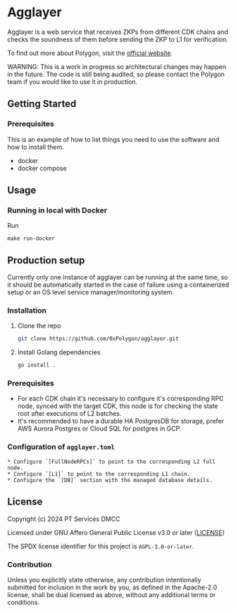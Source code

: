 # Agglayer

Agglayer is a web service that receives ZKPs from different CDK chains and checks the soundness of them before sending the ZKP to L1 for verification.

To find out more about Polygon, visit the [official website](https://wiki.polygon.technology/docs/cdk/).

WARNING: This is a work in progress so architectural changes may happen in the future. The code is still being audited, so please contact the Polygon team if you would like to use it in production.

## Getting Started

### Prerequisites

This is an example of how to list things you need to use the software and how to install them.
* docker
* docker compose

## Usage

### Running in local with Docker

Run
```
make run-docker
```

## Production setup

Currently only one instance of agglayer can be running at the same time, so it should be automatically started in the case of failure using a containerized setup or an OS level service manager/monitoring system.

### Installation

1. Clone the repo
   ```sh
   git clone https://github.com/0xPolygon/agglayer.git
   ```
3. Install Golang dependencies
   ```sh
   go install .
   ```

### Prerequisites

* For each CDK chain it's necessary to configure it's corresponding RPC node, synced with the target CDK, this node is for checking the state root after executions of L2 batches.
* It's recommended to have a durable HA PostgresDB for storage, prefer AWS Aurora Postgres or Cloud SQL for postgres in GCP.

### Configuration of `agglayer.toml`
    * Configure `[FullNodeRPCs]` to point to the corresponding L2 full node.
    * Configure `[L1]` to point to the corresponding L1 chain.
    * Configure the `[DB]` section with the managed database details.

## License
Copyright (c) 2024 PT Services DMCC

Licensed under GNU Affero General Public License v3.0 or later ([LICENSE](https://spdx.org/licenses/AGPL-3.0-or-later.html))

The SPDX license identifier for this project is `AGPL-3.0-or-later`.

### Contribution

Unless you explicitly state otherwise, any contribution intentionally submitted for inclusion in the work by you, as defined in the Apache-2.0 license, shall be dual licensed as above, without any additional terms or conditions.